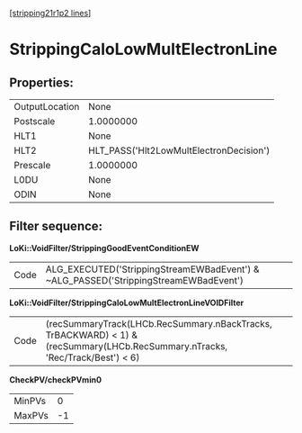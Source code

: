 [[stripping21r1p2 lines]](./stripping21r1p2-ew)

# StrippingCaloLowMultElectronLine

## Properties:

|                |                                         |
|----------------|-----------------------------------------|
| OutputLocation | None                                    |
| Postscale      | 1.0000000                               |
| HLT1           | None                                    |
| HLT2           | HLT_PASS('Hlt2LowMultElectronDecision') |
| Prescale       | 1.0000000                               |
| L0DU           | None                                    |
| ODIN           | None                                    |

## Filter sequence:

**LoKi::VoidFilter/StrippingGoodEventConditionEW**

|      |                                                                                       |
|------|---------------------------------------------------------------------------------------|
| Code | ALG_EXECUTED('StrippingStreamEWBadEvent') & \~ALG_PASSED('StrippingStreamEWBadEvent') |

**LoKi::VoidFilter/StrippingCaloLowMultElectronLineVOIDFilter**

|      |                                                                                                                                |
|------|--------------------------------------------------------------------------------------------------------------------------------|
| Code | (recSummaryTrack(LHCb.RecSummary.nBackTracks, TrBACKWARD) \< 1) & (recSummary(LHCb.RecSummary.nTracks, 'Rec/Track/Best') \< 6) |

**CheckPV/checkPVmin0**

|        |     |
|--------|-----|
| MinPVs | 0   |
| MaxPVs | -1  |
